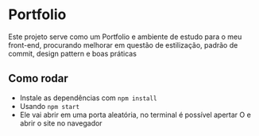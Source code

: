 # Portfolio

Este projeto serve como um Portfolio e ambiente de estudo para o meu front-end, procurando melhorar em questão de estilização, padrão de commit, design pattern e boas práticas

## Como rodar

- Instale as dependências com `npm install`
- Usando `npm start`
- Ele vai abrir em uma porta aleatória, no terminal é possível apertar O e abrir o site no navegador

